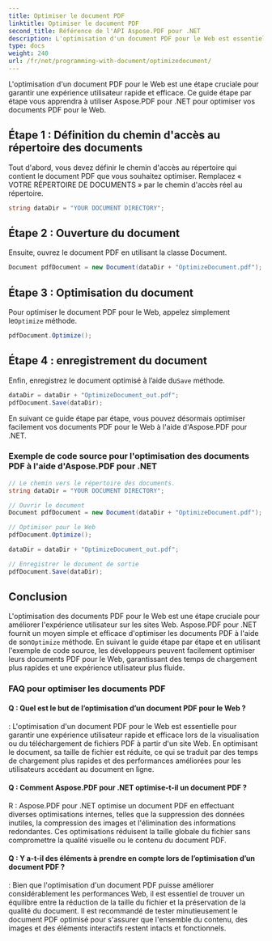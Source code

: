 ```yaml
---
title: Optimiser le document PDF
linktitle: Optimiser le document PDF
second_title: Référence de l'API Aspose.PDF pour .NET
description: L'optimisation d'un document PDF pour le Web est essentielle pour l'expérience utilisateur. Découvrez comment procéder en utilisant Aspose.PDF pour .NET avec ce guide étape par étape.
type: docs
weight: 240
url: /fr/net/programming-with-document/optimizedocument/
---
```

L'optimisation d'un document PDF pour le Web est une étape cruciale pour garantir une expérience utilisateur rapide et efficace. Ce guide étape par étape vous apprendra à utiliser Aspose.PDF pour .NET pour optimiser vos documents PDF pour le Web.

## Étape 1 : Définition du chemin d'accès au répertoire des documents

Tout d'abord, vous devez définir le chemin d'accès au répertoire qui contient le document PDF que vous souhaitez optimiser. Remplacez « VOTRE RÉPERTOIRE DE DOCUMENTS » par le chemin d'accès réel au répertoire.

```csharp
string dataDir = "YOUR DOCUMENT DIRECTORY";
```

## Étape 2 : Ouverture du document

Ensuite, ouvrez le document PDF en utilisant la classe Document.

```csharp
Document pdfDocument = new Document(dataDir + "OptimizeDocument.pdf");
```

## Étape 3 : Optimisation du document

 Pour optimiser le document PDF pour le Web, appelez simplement le`Optimize` méthode.

```csharp
pdfDocument.Optimize();
```

## Étape 4 : enregistrement du document

 Enfin, enregistrez le document optimisé à l’aide du`Save` méthode.

```csharp
dataDir = dataDir + "OptimizeDocument_out.pdf";
pdfDocument.Save(dataDir);
```

En suivant ce guide étape par étape, vous pouvez désormais optimiser facilement vos documents PDF pour le Web à l'aide d'Aspose.PDF pour .NET.

### Exemple de code source pour l'optimisation des documents PDF à l'aide d'Aspose.PDF pour .NET

```csharp
// Le chemin vers le répertoire des documents.
string dataDir = "YOUR DOCUMENT DIRECTORY";

// Ouvrir le document
Document pdfDocument = new Document(dataDir + "OptimizeDocument.pdf");

// Optimiser pour le Web
pdfDocument.Optimize();

dataDir = dataDir + "OptimizeDocument_out.pdf";

// Enregistrer le document de sortie
pdfDocument.Save(dataDir);
```

## Conclusion

 L'optimisation des documents PDF pour le Web est une étape cruciale pour améliorer l'expérience utilisateur sur les sites Web. Aspose.PDF pour .NET fournit un moyen simple et efficace d'optimiser les documents PDF à l'aide de son`Optimize` méthode. En suivant le guide étape par étape et en utilisant l'exemple de code source, les développeurs peuvent facilement optimiser leurs documents PDF pour le Web, garantissant des temps de chargement plus rapides et une expérience utilisateur plus fluide.

### FAQ pour optimiser les documents PDF

#### Q : Quel est le but de l’optimisation d’un document PDF pour le Web ?

: L'optimisation d'un document PDF pour le Web est essentielle pour garantir une expérience utilisateur rapide et efficace lors de la visualisation ou du téléchargement de fichiers PDF à partir d'un site Web. En optimisant le document, sa taille de fichier est réduite, ce qui se traduit par des temps de chargement plus rapides et des performances améliorées pour les utilisateurs accédant au document en ligne.

#### Q : Comment Aspose.PDF pour .NET optimise-t-il un document PDF ?

R : Aspose.PDF pour .NET optimise un document PDF en effectuant diverses optimisations internes, telles que la suppression des données inutiles, la compression des images et l'élimination des informations redondantes. Ces optimisations réduisent la taille globale du fichier sans compromettre la qualité visuelle ou le contenu du document PDF.

#### Q : Y a-t-il des éléments à prendre en compte lors de l’optimisation d’un document PDF ?

: Bien que l'optimisation d'un document PDF puisse améliorer considérablement les performances Web, il est essentiel de trouver un équilibre entre la réduction de la taille du fichier et la préservation de la qualité du document. Il est recommandé de tester minutieusement le document PDF optimisé pour s'assurer que l'ensemble du contenu, des images et des éléments interactifs restent intacts et fonctionnels.